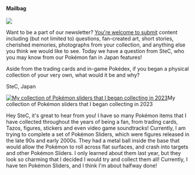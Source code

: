 #### Mailbag

[![](https://substackcdn.com/image/fetch/w_1456,c_limit,f_auto,q_auto:good,fl_progressive:steep/https%3A%2F%2Fsubstack-post-media.s3.amazonaws.com%2Fpublic%2Fimages%2F95a9f15a-e673-45eb-bb62-1eae14aa983e_3840x2160.jpeg)](https://substackcdn.com/image/fetch/f_auto,q_auto:good,fl_progressive:steep/https%3A%2F%2Fsubstack-post-media.s3.amazonaws.com%2Fpublic%2Fimages%2F95a9f15a-e673-45eb-bb62-1eae14aa983e_3840x2160.jpeg)

Want to be a part of our newsletter? [You're welcome to submit](https://johto.substack.com/s/mailbag) content including (but not limited to) questions, fan-created art, short stories, cherished memories, photographs from your collection, and anything else you think we would like to see. Today we have a question from SteC, who you may know from our Pokémon fan in Japan features!

Aside from the trading cards and in-game Pokédex, if you began a physical collection of your very own, what would it be and why?

SteC, Japan

[![My collection of Pokémon sliders that I began collecting in 2023](https://substackcdn.com/image/fetch/w_1456,c_limit,f_auto,q_auto:good,fl_progressive:steep/https%3A%2F%2Fsubstack-post-media.s3.amazonaws.com%2Fpublic%2Fimages%2F2b7691c7-98dd-4045-bc13-07f38fbf0a56_2747x1836.jpeg)](https://substackcdn.com/image/fetch/f_auto,q_auto:good,fl_progressive:steep/https%3A%2F%2Fsubstack-post-media.s3.amazonaws.com%2Fpublic%2Fimages%2F2b7691c7-98dd-4045-bc13-07f38fbf0a56_2747x1836.jpeg)My collection of Pokémon sliders that I began collecting in 2023

Hey SteC, it's great to hear from you! I have so many Pokémon items that I have collected throughout the years of being a fan, from trading cards, Tazos, figures, stickers and even video game soundtracks! Currently, I am trying to complete a set of Pokémon Sliders, which were figures released in the late 90s and early 2000s. They had a metal ball inside the base that would allow the Pokémon to roll across flat surfaces, and crash into targets and other Pokémon Sliders. I only learned about them last year, but they look so charming that I decided I would try and collect them all! Currently, I have ten Pokémon Sliders, and I think I'm about halfway done!

